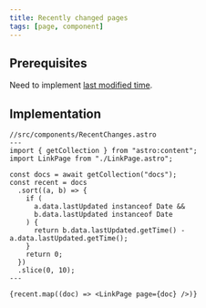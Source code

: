 ```yaml
---
title: Recently changed pages
tags: [page, component]
---
```


## Prerequisites

Need to implement [last modified time](/recipes/last-modified-time/).

## Implementation

```astro
//src/components/RecentChanges.astro
---
import { getCollection } from "astro:content";
import LinkPage from "./LinkPage.astro";

const docs = await getCollection("docs");
const recent = docs
  .sort((a, b) => {
    if (
      a.data.lastUpdated instanceof Date &&
      b.data.lastUpdated instanceof Date
    ) {
      return b.data.lastUpdated.getTime() - a.data.lastUpdated.getTime();
    }
    return 0;
  })
  .slice(0, 10);
---

{recent.map((doc) => <LinkPage page={doc} />)}
```